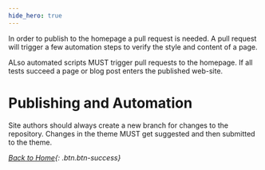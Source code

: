 ```yaml
--- 
hide_hero: true
--- 
```


In order to publish to the homepage a pull request is needed. A pull request will trigger a few automation steps to verify the style and content of a page.

ALso automated scripts MUST trigger pull requests to the homepage. If all tests succeed a page or blog post enters the published web-site. 

# Publishing and Automation

Site authors should always create a new branch for changes to the repository. Changes in the theme MUST get suggested and then submitted to the theme. 

[<i class="fas fa-home"/> Back to Home](https://www.dxi.ai/tmppages/){: .btn.btn-success}
